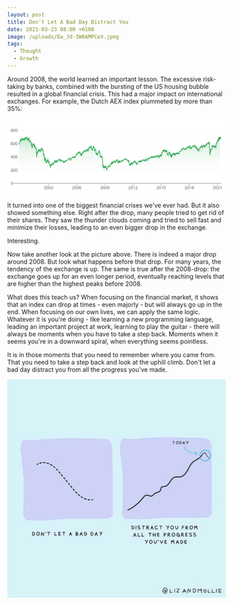 ```yaml
---
layout: post
title: Don't Let A Bad Day Distract You
date: 2021-03-23 08:00 +0100
image: /uploads/Ew_Jd-3W8AMPCeX.jpeg
tags:
  - Thought
  - Growth
---
```


Around 2008, the world learned an important lesson. The excessive risk-taking by banks, combined with the bursting of the US housing bubble resulted in a global financial crisis. This had a major impact on international exchanges. For example, the Dutch AEX index plummeted by more than 35%:

![AEX](/uploads/aex.png)

It turned into one of the biggest financial crises we've ever had. But it also showed something else. Right after the drop, many people tried to get rid of their shares. They saw the thunder clouds coming and tried to sell fast and minimize their losses, leading to an even bigger drop in the exchange.

Interesting.

Now take another look at the picture above. There is indeed a major drop around 2008. But look what happens before that drop. For many years, the tendency of the exchange is up. The same is true after the 2008-drop: the exchange goes up for an even longer period, eventually reaching levels that are higher than the highest peaks before 2008.

What does this teach us? When focusing on the financial market, it shows that an index can drop at times - even majorly - but will always go up in the end. When focusing on our own lives, we can apply the same logic. Whatever it is you're doing - like learning a new programming language, leading an important project at work, learning to play the guitar - there will always be moments when you have to take a step back. Moments when it seems you're in a downward spiral, when everything seems pointless.

It is in those moments that you need to remember where you came from. That you need to take a step back and look at the uphill climb. Don't let a bad day distract you from all the progress you've made.

![Don't let a bad day distract you](/uploads/Ew_Jd-3W8AMPCeX.jpeg)